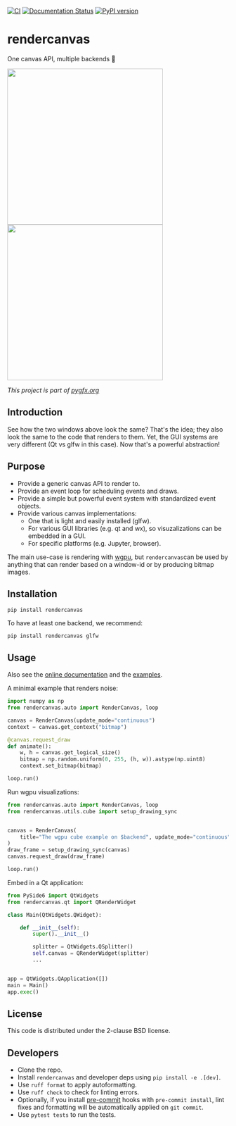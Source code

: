 [![CI](https://github.com/pygfx/rendercanvas/workflows/CI/badge.svg)](https://github.com/pygfx/rendercanvas/actions)
[![Documentation Status](https://readthedocs.org/projects/rendercanvas/badge/?version=stable)](https://rendercanvas.readthedocs.io)
[![PyPI version](https://badge.fury.io/py/rendercanvas.svg)](https://badge.fury.io/py/rendercanvas)


# rendercanvas

One canvas API, multiple backends 🚀

<div>
  <img width=354 src='https://github.com/user-attachments/assets/42656d13-0d81-47dd-b9c7-d76da8cfa6c1' />
  <img width=354 src='https://github.com/user-attachments/assets/af8eefe0-4485-4daf-9fbd-36710e44f07c' />
</div>

*This project is part of [pygfx.org](https://pygfx.org)*


## Introduction

See how the two windows above look the same? That's the idea; they also look the
same to the code that renders to them. Yet, the GUI systems are very different
(Qt vs glfw in this case). Now that's a powerful abstraction!


## Purpose

* Provide a generic canvas API to render to.
* Provide an event loop for scheduling events and draws.
* Provide a simple but powerful event system with standardized event objects.
* Provide various canvas implementations:
  * One that is light and easily installed (glfw).
  * For various GUI libraries (e.g. qt and wx), so visuzalizations can be embedded in a GUI.
  * For specific platforms (e.g. Jupyter, browser).


The main use-case is rendering with [wgpu](https://github.com/pygfx/wgpu-py),
but ``rendercanvas``can be used by anything that can render based on a window-id or
by producing bitmap images.


## Installation

```
pip install rendercanvas
```

To have at least one backend, we recommend:
```
pip install rendercanvas glfw
```

## Usage

Also see the [online documentation](https://rendercanvas.readthedocs.io) and the [examples](https://github.com/pygfx/rendercanvas/tree/main/examples).

A minimal example that renders noise:
```py
import numpy as np
from rendercanvas.auto import RenderCanvas, loop

canvas = RenderCanvas(update_mode="continuous")
context = canvas.get_context("bitmap")

@canvas.request_draw
def animate():
    w, h = canvas.get_logical_size()
    bitmap = np.random.uniform(0, 255, (h, w)).astype(np.uint8)
    context.set_bitmap(bitmap)

loop.run()
```

Run wgpu visualizations:
```py
from rendercanvas.auto import RenderCanvas, loop
from rendercanvas.utils.cube import setup_drawing_sync


canvas = RenderCanvas(
    title="The wgpu cube example on $backend", update_mode="continuous"
)
draw_frame = setup_drawing_sync(canvas)
canvas.request_draw(draw_frame)

loop.run()
````

Embed in a Qt application:
```py
from PySide6 import QtWidgets
from rendercanvas.qt import QRenderWidget

class Main(QtWidgets.QWidget):

    def __init__(self):
        super().__init__()

        splitter = QtWidgets.QSplitter()
        self.canvas = QRenderWidget(splitter)
        ...


app = QtWidgets.QApplication([])
main = Main()
app.exec()
```


## License

This code is distributed under the 2-clause BSD license.


## Developers

* Clone the repo.
* Install `rendercanvas` and developer deps using `pip install -e .[dev]`.
* Use `ruff format` to apply autoformatting.
* Use `ruff check` to check for linting errors.
* Optionally, if you install [pre-commit](https://github.com/pre-commit/pre-commit/) hooks with `pre-commit install`, lint fixes and formatting will be automatically applied on `git commit`.
* Use `pytest tests` to run the tests.
